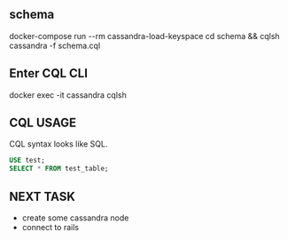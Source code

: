 ## schema
docker-compose run --rm cassandra-load-keyspace cd schema && cqlsh cassandra -f schema.cql

## Enter CQL CLI
docker exec -it cassandra cqlsh

## CQL USAGE
CQL syntax looks like SQL.

```sql
USE test;
SELECT * FROM test_table;
```

## NEXT TASK
- create some cassandra node
- connect to rails 